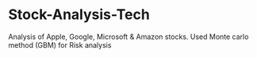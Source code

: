 # Stock-Analysis-Tech
Analysis of Apple, Google, Microsoft &amp; Amazon stocks. Used Monte carlo method (GBM) for Risk analysis
